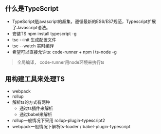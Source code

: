## 什么是TypeScript
- TypeScript是javascript的超集，遵循最新的ES6/ES7规范，Typescript扩展了Javascript语法。
- 安装TS  npm install typescript -g
- tsc --init 生成配置文件 
- tsc --watch 实时编译
- 希望可以直接允许ts:  code-runner + npm i ts-node -g

> 全局编译， code-runner用node环境来执行ts

## 用构建工具来处理TS
- webpack
- rollup
- 解析ts的方式有两种
    - 通过ts插件来解析
    - 通过babel来解析
- rollup一般情况下采用 rollup-plugin-typescript2
- webpack一般情况下解析ts-loader / babel-plugin-typescript